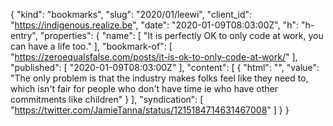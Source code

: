 {
  "kind": "bookmarks",
  "slug": "2020/01/leewi",
  "client_id": "https://indigenous.realize.be",
  "date": "2020-01-09T08:03:00Z",
  "h": "h-entry",
  "properties": {
    "name": [
      "It is perfectly OK to only code at work, you can have a life too."
    ],
    "bookmark-of": [
      "https://zeroequalsfalse.com/posts/it-is-ok-to-only-code-at-work/"
    ],
    "published": [
      "2020-01-09T08:03:00Z"
    ],
    "content": [
      {
        "html": "",
        "value": "The only problem is that the industry makes folks feel like they need to, which isn't fair for people who don't have time ie who have other commitments like children"
      }
    ],
    "syndication": [
      "https://twitter.com/JamieTanna/status/1215184714631467008"
    ]
  }
}
